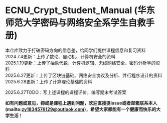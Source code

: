 # ECNU_Crypt_Student_Manual (华东师范大学密码与网络安全系学生自救手册)

本仓库致力于打破密码方向的信息差，给同学们提供课程信息和复习资料  
2024.7.4更新：上传了数论、自动机、计算机安全的资料  
2025.1.19更新：上传了抽象代数、计算机逻辑、无线网络安全、密码分析学的资料  
2025.6.27更新：上传了区块链基础、网络安全协议及分析、并行程序设计的资料
2025.6.28更新：上传了计算理论基础的资料

2025.6.27TODO：写上述课程的课程评价，编写期末考试答案

**如有问题或意见，抑或是课程上遇到问题，欢迎直接提issue或者邮箱联系本人(mailto:zy1834576129@outlook.com)，希望大家都能有一个健康而快乐的大学生活！**  
